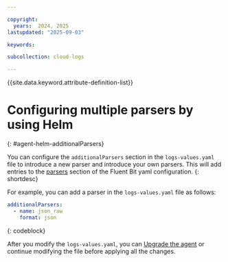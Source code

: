 ```yaml
---

copyright:
  years:  2024, 2025
lastupdated: "2025-09-03"

keywords:

subcollection: cloud-logs

---
```


{{site.data.keyword.attribute-definition-list}}


# Configuring multiple parsers by using Helm
{: #agent-helm-additionalParsers}

You can configure the `additionalParsers` section in the `logs-values.yaml` file to introduce a new parser and introduce your own parsers. This will add entries to the [parsers](https://docs.fluentbit.io/manual/administration/configuring-fluent-bit/yaml/parsers-section) section of the Fluent Bit yaml configuration.
{: shortdesc}


For example, you can add a parser in the `logs-values.yaml` file as follows:


```yaml
additionalParsers:
  - name: json_raw
    format: json
```
{: codeblock}


After you modify the `logs-values.yaml`, you can [Upgrade the agent](/docs/cloud-logs?topic=cloud-logs-agent-helm-update) or continue modifying the file before applying all the changes.
